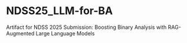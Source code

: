 # NDSS25_LLM-for-BA
Artifact for NDSS 2025 Submission: Boosting Binary Analysis with RAG-Augmented Large Language Models 
